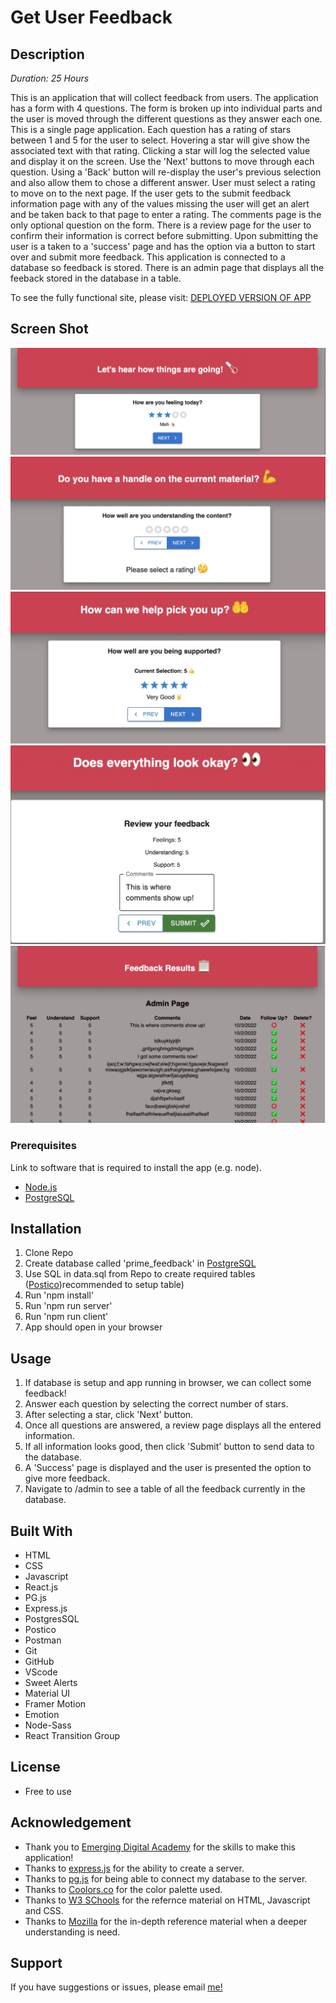 # Get User Feedback

## Description

_Duration: 25 Hours_

This is an application that will collect feedback from users. The application has a form with 4 questions. The form is broken up into individual parts and the user is moved through the different questions as they answer each one. This is a single page application. Each question has a rating of stars between 1 and 5 for the user to select. Hovering a star will give show the associated text with that rating. Clicking a star will log the selected value and display it on the screen. Use the 'Next' buttons to move through each question. Using a 'Back' button will re-display the user's previous selection and also allow them to chose a different answer. User must select a rating to move on to the next page. If the user gets to the submit feedback information page with any of the values missing the user will get an alert and be taken back to that page to enter a rating. The comments page is the only optional question on the form. There is a review page for the user to confirm their information is correct before submitting. Upon submitting the user is a taken to a 'success' page and has the option via a button to start over and submit more feedback. This application is connected to a database so feedback is stored. There is an admin page that displays all the feeback stored in the database in a table.

To see the fully functional site, please visit: [DEPLOYED VERSION OF APP](https://sleepy-tor-30450.herokuapp.com/#/)

## Screen Shot

<img src='./public/images/Screen Shot 2022-10-03 at 8.18.35 AM.jpg'>
<img src='./public/images/Screen Shot 2022-10-03 at 8.14.34 AM.jpg'>
<img src='./public/images/Screen Shot 2022-10-03 at 8.14.52 AM.jpg'>
<img src='./public/images/Screen Shot 2022-10-03 at 8.15.19 AM.jpg'>
<img src='./public/images/Screen Shot 2022-10-03 at 8.19.55 AM.jpg'>

### Prerequisites

Link to software that is required to install the app (e.g. node).

- [Node.js](https://nodejs.org/en/)
- [PostgreSQL](https://www.postgresql.org)

## Installation

1. Clone Repo
2. Create database called 'prime_feedback' in [PostgreSQL](https://www.postgresql.org)
3. Use SQL in data.sql from Repo to create required tables ([Postico](https://eggerapps.at/postico/))recommended to setup table)
4. Run 'npm install'
5. Run 'npm run server'
6. Run 'npm run client'
7. App should open in your browser

## Usage

1. If database is setup and app running in browser, we can collect some feedback!
2. Answer each question by selecting the correct number of stars.
3. After selecting a star, click 'Next' button.
4. Once all questions are answered, a review page displays all the entered information.
5. If all information looks good, then click 'Submit' button to send data to the database.
6. A 'Success' page is displayed and the user is presented the option to give more feedback.
7. Navigate to /admin to see a table of all the feedback currently in the database.


## Built With

 - HTML
 - CSS
 - Javascript
 - React.js
 - PG.js
 - Express.js
 - PostgresSQL
 - Postico
 - Postman
 - Git
 - GitHub
 - VScode
 - Sweet Alerts
 - Material UI
 - Framer Motion
 - Emotion
 - Node-Sass
 - React Transition Group

## License

- Free to use

## Acknowledgement
 - Thank you to [Emerging Digital Academy](http://emergingacademy.org/) for the skills to make this application!
 - Thanks to [express.js](https://expressjs.com) for the ability to create a server.
 - Thanks to [pg.js](https://www.npmjs.com/package/pg) for being able to connect my database to the server.
 - Thanks to [Coolors.co](https://coolors.co/) for the color palette used.
 - Thanks to [W3 SChools](https://www.w3schools.com) for the refernce material on HTML, Javascript and CSS.
 - Thanks to [Mozilla](https://developer.mozilla.org/en-US/) for the in-depth reference material when a deeper understanding is need.

## Support
If you have suggestions or issues, please email [me!](ddvetter23@gmail.com)

